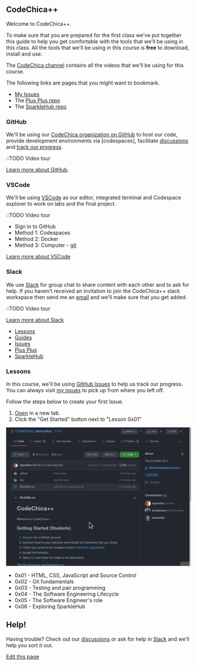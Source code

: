 ## CodeChica++

Welcome to CodeChica++.

To make sure that you are prepared for the first class we've put together this
guide to help you get comfortable with the tools that we'll be using in this
class. All the tools that we'll be using in this course is **free** to download,
install and use.

The [CodeChica channel][youtube] contains all the videos that we'll be using for
this course.

The following links are pages that you might want to bookmark.

* [My Issues](https://github.com/issues/assigned)
* The [Plus Plus repo](https://github.com/CodeChica/plus-plus)
* The [SparkleHub repo](https://github.com/CodeChica/SparkleHub)

### GitHub

We'll be using our [CodeChica organization on GitHub][organization] to host our
code, provide development environments via [codespaces], facilitate
[discussions][discussions] and [track our progress][curriculum].

::TODO Video tour

[Learn more about GitHub][github].

### VSCode

We'll be using [VSCode][vscode] as our editor, integrated terminal and Codespace
explorer to work on labs and the final project.

::TODO Video tour

* Sign in to GitHub
* Method 1: Codespaces
* Method 2: Docker
* Method 3: Computer - [git](https://git-scm.com/downloads)

[Learn more about VSCode][vscode]

### Slack

We use [Slack][slack] for group chat to share content with each other and to ask
for help. If you haven't received an invitation to join the CodeChica++ slack
workspace then send me an [email][email] and we'll make sure that you get added.

::TODO Video tour

[Learn more about Slack](https://slack.com/intl/en-ca/features)

* [Lessons](/lessons/)
* [Guides](/guides/)
* [Issues](https://github.com/CodeChica/plus-plus/issues/choose)
* [Plus Plus](https://github.com/CodeChica/plus-plus)
* [SparkleHub](https://github.com/CodeChica/SparkleHub)

### Lessons

In this course, we'll be using [GitHub Issues](https://github.com/features/issues/) to help us track our progress.
You can always visit [my issues](https://github.com/issues/assigned) to pick up
from where you left off.

Follow the steps below to create your first Issue.

1. [Open](https://github.com/CodeChica/plus-plus/issues/new/choose) in a new tab.
1. Click the "Get Started" button next to "Lesson 0x01"

![Creating my first issue](/images/create-first-issue.gif)

* 0x01 - HTML, CSS, JavaScript and Source Control
* 0x02 - Git fundamentals
* 0x03 - Testing and pair programming
* 0x04 - The Software Engineering Lifecycle
* 0x05 - The Software Engineer's role
* 0x06 - Exploring SparkleHub

## Help!

Having trouble? Check out our [discussions][discussions] or ask for help in [Slack][slack] and we’ll help you sort it out.

[Edit this page](https://github.com/CodeChica/plus-plus/edit/gh-pages/index.md)

[alacritty]: https://github.com/alacritty/alacritty
[chrome]: https://www.google.com/chrome/
[curriculum]: https://github.com/CodeChica/plus-plus/issues/new/choose
[devtools]: https://developer.chrome.com/docs/devtools/
[discussions]: https://github.com/CodeChica/plus-plus/discussions
[docker]: https://docs.docker.com/get-docker/
[email]: mailto:mo@mokhan.ca&subject=CodeChica++
[git]: https://git-scm.com/
[git_game]: https://learngitbranching.js.org/
[github]: https://github.com/
[organization]: https://github.com/CodeChica
[q-and-a]: https://github.com/CodeChica/plus-plus/discussions/categories/q-a
[slack]: https://codechica-plus-plus.slack.com/
[vscode]: https://code.visualstudio.com/
[youtube]: https://www.youtube.com/playlist?list=PLaZatV79bZCRtD6yCw-goNH5Keh8ovMQp
[zoom]: https://zoom.us/
